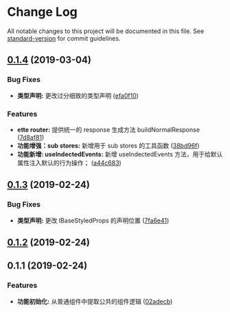 # Change Log

All notable changes to this project will be documented in this file. See [standard-version](https://github.com/conventional-changelog/standard-version) for commit guidelines.

<a name="0.1.4"></a>
## [0.1.4](https://github.com/alibaba-paimai-frontend/ide-lib-base-component/compare/v0.1.3...v0.1.4) (2019-03-04)


### Bug Fixes

* **类型声明:** 更改过分细致的类型声明 ([efa0f10](https://github.com/alibaba-paimai-frontend/ide-lib-base-component/commit/efa0f10))


### Features

* **ette router:** 提供统一的 response 生成方法 buildNormalResponse ([7d8af81](https://github.com/alibaba-paimai-frontend/ide-lib-base-component/commit/7d8af81))
* **功能增强：sub stores:** 新增用于 sub stores 的工具函数 ([38bd96f](https://github.com/alibaba-paimai-frontend/ide-lib-base-component/commit/38bd96f))
* **功能新增: useIndectedEvents:** 新增 useIndectedEvents 方法，用于给默认属性注入默认的行为操作； ([a44c683](https://github.com/alibaba-paimai-frontend/ide-lib-base-component/commit/a44c683))



<a name="0.1.3"></a>
## [0.1.3](https://github.com/alibaba-paimai-frontend/ide-lib-base-component/compare/v0.1.2...v0.1.3) (2019-02-24)


### Bug Fixes

* **类型声明:** 更改 IBaseStyledProps 的声明位置 ([7fa6e41](https://github.com/alibaba-paimai-frontend/ide-lib-base-component/commit/7fa6e41))



<a name="0.1.2"></a>
## [0.1.2](https://github.com/alibaba-paimai-frontend/ide-lib-base-component/compare/v0.1.1...v0.1.2) (2019-02-24)



<a name="0.1.1"></a>
## 0.1.1 (2019-02-24)


### Features

* **功能初始化:** 从普通组件中提取公共的组件逻辑 ([02adecb](https://github.com/alibaba-paimai-frontend/ide-lib-base-component/commit/02adecb))
